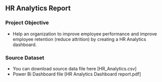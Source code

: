 ## HR Analytics Report 
### Project Objective 
- Help an organization to improve employee performance and improve employee retention (reduce attrition) by creating a HR Analytics dashboard.

### Source Dataset
- You can download source data file here [HR_Analytics.csv]
- Power Bi Dashboard file [HR Analytics Dashboard report.pdf]

